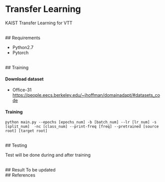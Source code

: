 # Transfer Learning
KAIST Transfer Learning for VTT


<br>
## Requirements

* Python2.7
* Pytorch

<br>
## Training

#### Download dataset
* Office-31 <https://people.eecs.berkeley.edu/~jhoffman/domainadapt/#datasets_code>

#### Training
```
python main.py --epochs [epochs_num] -b [batch_num] --lr [lr_num] -s [split_num]  -nc [class_num] --print-freq [freq] --pretrained [source root] [target root]

```

<br>
## Testing

Test will be done during and after training

<br>
## Result
To be updated

<br>
## References
